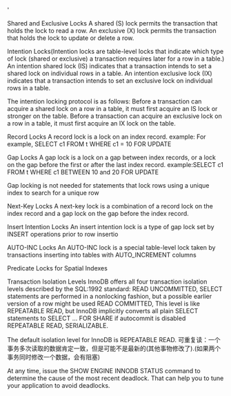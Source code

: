'

Shared and Exclusive Locks
    A shared (S) lock permits the transaction that holds the lock to read a row.
    An exclusive (X) lock permits the transaction that holds the lock to update or delete a row.

Intention Locks(Intention locks are table-level locks that indicate which type of lock (shared or exclusive) a transaction requires later for a row in a table.)
    An intention shared lock (IS) indicates that a transaction intends to set a shared lock on individual rows in a table.
    An intention exclusive lock (IX) indicates that a transaction intends to set an exclusive lock on individual rows in a table.

The intention locking protocol is as follows:
Before a transaction can acquire a shared lock on a row in a table, it must first acquire an IS lock or stronger on the table.
Before a transaction can acquire an exclusive lock on a row in a table, it must first acquire an IX lock on the table.

Record Locks
    A record lock is a lock on an index record.
    example: For example, SELECT c1 FROM t WHERE c1 = 10 FOR UPDATE

Gap Locks
    A gap lock is a lock on a gap between index records, or a lock on the gap before the first or after the last index record.
    example:SELECT c1 FROM t WHERE c1 BETWEEN 10 and 20 FOR UPDATE

Gap locking is not needed for statements that lock rows using a unique index to search for a unique row

Next-Key Locks
    A next-key lock is a combination of a record lock on the index record and a gap lock on the gap before the index record.

Insert Intention Locks
    An insert intention lock is a type of gap lock set by INSERT operations prior to row insertio

AUTO-INC Locks
    An AUTO-INC lock is a special table-level lock taken by transactions inserting into tables with AUTO_INCREMENT columns

Predicate Locks for Spatial Indexes

Transaction Isolation Levels
InnoDB offers all four transaction isolation levels described by the SQL:1992 standard: 
READ UNCOMMITTED, SELECT statements are performed in a nonlocking fashion, but a possible earlier version of a row might be used
READ COMMITTED, This level is like REPEATABLE READ, but InnoDB implicitly converts all plain SELECT statements 
                to SELECT ... FOR SHARE if autocommit is disabled
REPEATABLE READ, 
SERIALIZABLE. 

The default isolation level for InnoDB is REPEATABLE READ.
可重复读：一个事务多次读取的数据肯定一致，但是可能不是最新的(其他事物修改了).(如果两个事务同时修改一个数据，会有阻塞)

At any time, issue the SHOW ENGINE INNODB STATUS command to determine the cause of the most recent deadlock. That can help you to tune your application to avoid deadlocks.
